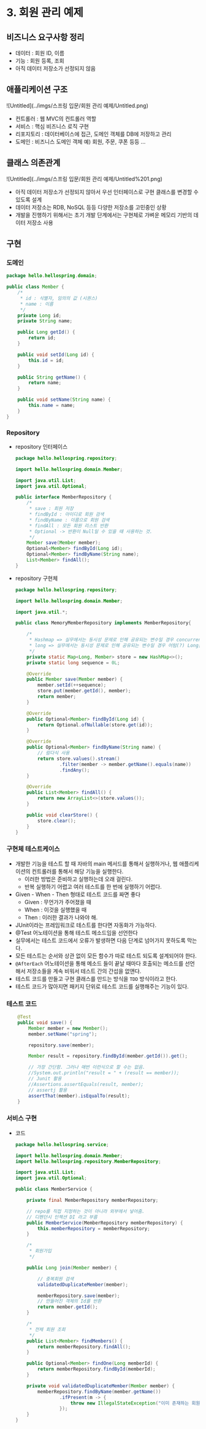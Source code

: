 # 3. 회원 관리 예제

## 비즈니스 요구사항 정리

- 데이터 : 회원 ID, 이름
- 기능 : 회원 등록, 조회
- 아직 데이터 저장소가 선정되지 않음

## 애플리케이션 구조

![Untitled](../imgs/스프링 입문/회원 관리 예제/Untitled.png)

- 컨트롤러 : 웹 MVC의 컨트롤러 역할
- 서비스 : 핵심 비즈니스 로직 구현
- 리포지토리 : 데이터베이스에 접근, 도메인 객체를 DB에 저장하고 관리
- 도메인 : 비즈니스 도메인 객체 예) 회원, 주문, 쿠폰 등등 …

## 클래스 의존관계

![Untitled](../imgs/스프링 입문/회원 관리 예제/Untitled%201.png)

- 아직 데이터 저장소가 선정되지 않아서 우선 인터페이스로 구현 클래스를 변경할 수 있도록 설계
- 데이터 저장소는 RDB, NoSQL 등등 다양한 저장소를 고민중인 상황
- 개발을 진행하기 위해서는 초기 개발 단계에서는 구현체로 가벼운 메모리 기반의 데이터 저장소 사용

## 구현

### 도메인

```java
package hello.hellospring.domain;

public class Member {
    /*
     * id : 식별자, 임의의 값 (시퀀스)
     * name : 이름
     */
    private Long id;
    private String name;

    public Long getId() {
        return id;
    }

    public void setId(Long id) {
        this.id = id;
    }

    public String getName() {
        return name;
    }

    public void setName(String name) {
        this.name = name;
    }
}
```

### Repository

- repository 인터페이스
    
    ```java
    package hello.hellospring.repository;
    
    import hello.hellospring.domain.Member;
    
    import java.util.List;
    import java.util.Optional;
    
    public interface MemberRepository {
        /*
         * save : 회원 저장
         * findById : 아이디로 회원 검색
         * findByName : 이름으로 회원 검색
         * findAll : 모든 회원 리스트 반환
         * Optional -> 반환이 Null일 수 있을 때 사용하는 것.
         */
        Member save(Member member);
        Optional<Member> findById(Long id);
        Optional<Member> findByName(String name);
        List<Member> findAll();
    }
    ```
    
- repository 구현체
    
    ```java
    package hello.hellospring.repository;
    
    import hello.hellospring.domain.Member;
    
    import java.util.*;
    
    public class MemoryMemberRepository implements MemberRepository{
    
        /*
         * Hashmap => 실무에서는 동시성 문제로 인해 공유되는 변수일 경우 concurrenthashmap를 사용한다.
         * long => 실무에서는 동시성 문제로 인해 공유되는 변수일 경우 어텀(?) Long을 사용한다.
         */
        private static Map<Long, Member> store = new HashMap<>();
        private static long sequence = 0L;
    
        @Override
        public Member save(Member member) {
            member.setId(++sequence);
            store.put(member.getId(), member);
            return member;
        }
    
        @Override
        public Optional<Member> findById(Long id) {
            return Optional.ofNullable(store.get(id));
        }
    
        @Override
        public Optional<Member> findByName(String name) {
            // 람다식 사용
            return store.values().stream()
                    .filter(member -> member.getName().equals(name))
                    .findAny();
        }
    
        @Override
        public List<Member> findAll() {
            return new ArrayList<>(store.values());
        }
    
        public void clearStore() {
            store.clear();
        }
    }
    ```
    

### 구현체 테스트케이스

- 개발한 기능을 테스트 할 때 자바의 main 메서드를 통해서 실행하거나, 웹 애플리케이션의 컨트롤러를 통해서 해당 기능을 실행한다.
    - 이러한 방법은 준비하고 실행하는데 오래 걸린다.
    - 반복 실행하기 어렵고 여러 테스트를 한 번에 실행하기 어렵다.
- Given - When - Then 형태로 테스트 코드를 짜면 좋다
    - Given : 무언가가 주어졌을 때
    - When : 이것을 실행했을 때
    - Then : 이러한 결과가 나와야 해.
- JUnit이라는 프레임워크로 테스트를 한다면 자동화가 가능하다.
- @Test 어노테이션을 통해 테스트 메소드임을 선언한다
- 실무에서는 테스트 코드에서 오류가 발생하면 다음 단계로 넘어가지 못하도록 막는다.
- 모든 테스트는 순서와 상관 없이 모든 함수가 따로 테스트 되도록 설계되어야 한다.
- `@AfterEach` 어노테이션을 통해 메소드 들이 끝날 때마다 호출되는 메소드를 선언해서 저장소들을 계속 비워서 테스트 간의 간섭을 없앤다.
- 테스트 코드를 만들고 구현 클래스를 만드는 방식을 `TDD` 방식이라고 한다.
- 테스트 코드가 많아지면 패키지 단위로 테스트 코드를 실행해주는 기능이 있다.

### 테스트 코드

```java
    @Test
    public void save() {
        Member member = new Member();
        member.setName("spring");

        repository.save(member);

        Member result = repository.findById(member.getId()).get();

        // 가장 간단함. 그러나 매번 이런식으로 할 수는 없음.
        //System.out.println("result = " + (result == member));
        // Junit 활용
        //Assertions.assertEquals(result, member);
        // assertj 활용
        assertThat(member).isEqualTo(result);
    }
```

### 서비스 구현

- 코드
    
    ```java
    package hello.hellospring.service;
    
    import hello.hellospring.domain.Member;
    import hello.hellospring.repository.MemberRepository;
    
    import java.util.List;
    import java.util.Optional;
    
    public class MemberService {
    
        private final MemberRepository memberRepository;
    
        // repo를 직접 지정하는 것이 아니라 외부에서 넣어줌.
        // 디펜던시 인젝션 DI 라고 부름
        public MemberService(MemberRepository memberRepository) {
            this.memberRepository = memberRepository;
        }
    
        /*
         * 회원가입
         */
    
        public Long join(Member member) {
    
            // 중복회원 검색
            validatedDuplicateMember(member);
    
            memberRepository.save(member);
            // 만들어진 객체의 Id를 반환
            return member.getId();
        }
    
        /*
         * 전체 회원 조회
         */
        public List<Member> findMembers() {
            return memberRepository.findAll();
        }
    
        public Optional<Member> findOne(Long memberId) {
            return memberRepository.findById(memberId);
        }
    
        private void validatedDuplicateMember(Member member) {
            memberRepository.findByName(member.getName())
                    .ifPresent(m -> {
                        throw new IllegalStateException("이미 존재하는 회원입니다.");
                    });
        }
    }
    ```